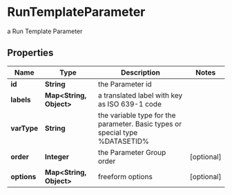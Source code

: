 

# RunTemplateParameter

a Run Template Parameter

## Properties

Name | Type | Description | Notes
------------ | ------------- | ------------- | -------------
**id** | **String** | the Parameter id | 
**labels** | **Map&lt;String, Object&gt;** | a translated label with key as ISO 639-1 code | 
**varType** | **String** | the variable type for the parameter. Basic types or special type %DATASETID% | 
**order** | **Integer** | the Parameter Group order |  [optional]
**options** | **Map&lt;String, Object&gt;** | freeform options |  [optional]



